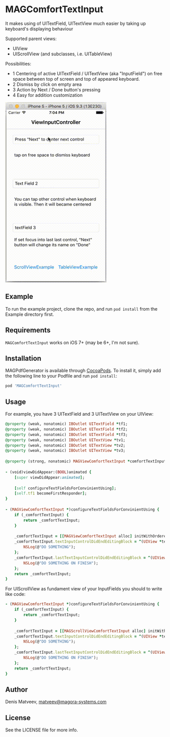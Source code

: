 # MAGComfortTextInput
It makes using of UITextField, UITextView much easier by taking up keyboard's displaying behaviour

Supported parent views:
*  UIView
*  UIScrollView (and subclasses, i.e. UITableView)
  
Possibilities:
*  1 Centering of active UITextField / UITextView (aka "InputField") on free space between top of screen and top of appeared keyboard.
*  2 Dismiss by click on empty area
*  3 Action by Next / Done button's pressing
*  4 Easy for addition customization

![](https://github.com/Magora-IOS/MAGComfortTextInput/blob/master/Preview/MAGComfortTextInput.gif)

## Example

To run the example project, clone the repo, and run `pod install` from the Example directory first.

## Requirements

`MAGComfortTextInput` works on iOS 7+ (may be 6+, I'm not sure).

## Installation

MAGPdfGenerator is available through [CocoaPods](http://cocoapods.org). To install
it, simply add the following line to your Podfile and run `pod install`:

```ruby
pod 'MAGComfortTextInput'
```

## Usage

For example, you have 3 UITextField and 3 UITextView on your UIView:

```ruby
@property (weak, nonatomic) IBOutlet UITextField *tf1;
@property (weak, nonatomic) IBOutlet UITextField *tf2;
@property (weak, nonatomic) IBOutlet UITextField *tf3;
@property (weak, nonatomic) IBOutlet UITextView *tv1;
@property (weak, nonatomic) IBOutlet UITextView *tv2;
@property (weak, nonatomic) IBOutlet UITextView *tv3;

@property (strong, nonatomic) MAGViewComfortTextInput *comfortTextInput;

- (void)viewDidAppear:(BOOL)animated {
    [super viewDidAppear:animated];

    [self configureTextFieldsForConvinientUsing];
    [self.tf1 becomeFirstResponder];
}

- (MAGViewComfortTextInput *)configureTextFieldsForConvinientUsing {
    if (_comfortTextInput) {
        return _comfortTextInput;
    }
    
    _comfortTextInput = [[MAGViewComfortTextInput alloc] initWithOrderedTextInputControls:@[self.tf1,self.tv1,self.tf2,self.tv2,self.tf3,self.tv3 ] withOwnerView:self.view];
    _comfortTextInput.textInputControlDidEndEditingBlock = ^(UIView *textInputControl) {
        NSLog(@"DO SOMETHING");
    };
    _comfortTextInput.lastTextInputControlDidEndEditingBlock = ^(UIView *textInputControl) {
        NSLog(@"DO SOMETHING ON FINISH");
    };
    return _comfortTextInput;
}
```

For UIScrollView as fundament view of your InputFields you should to write like code:

```ruby
- (MAGViewComfortTextInput *)configureTextFieldsForConvinientUsing {
    if (_comfortTextInput) {
        return _comfortTextInput;
    }
    
    _comfortTextInput = [[MAGScrollViewComfortTextInput alloc] initWithOrderedTextInputControls:@[self.tf1,self.tv1,self.tf2,self.tv2,self.tf3,self.tv3 ] withOwnerView:self.view withScrollViewInsideOwnerViewWhereTextFieldsLocated:self.scrollView];
    _comfortTextInput.textInputControlDidEndEditingBlock = ^(UIView *textInputControl) {
        NSLog(@"DO SOMETHING");
    };
    _comfortTextInput.lastTextInputControlDidEndEditingBlock = ^(UIView *textInputControl) {
        NSLog(@"DO SOMETHING ON FINISH");
    };
    return _comfortTextInput;
}
```

## Author

Denis Matveev, matveev@magora-systems.com

## License

See the LICENSE file for more info.
